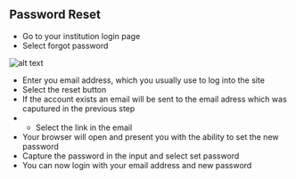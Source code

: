 ## **Password Reset** 

- Go to your institution login page
- Select forgot password

![alt text][logo]

[logo]: https://image.ibb.co/hWMqHz/forgotpassword.png "Forgot Password"

- Enter you email address, which you usually use to log into the site
- Select the reset button
- If the account exists an email will be sent to the email adress which was caputured in the previous step
- - Select the link in the email
- Your browser will open and present you with the ability to set the new password
- Capture the password in the input and select set password
- You can now login with your email address and new password
